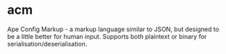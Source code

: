 # acm
Ape Config Markup - a markup language similar to JSON, but designed to be a little better for human input. Supports both plaintext or binary for serialisation/deserialisation.
